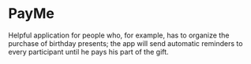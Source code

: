 PayMe
=====

Helpful application for people who, for example,  has to organize the purchase of birthday presents; the  app will send automatic reminders to every participant  until he pays his part of the gift.